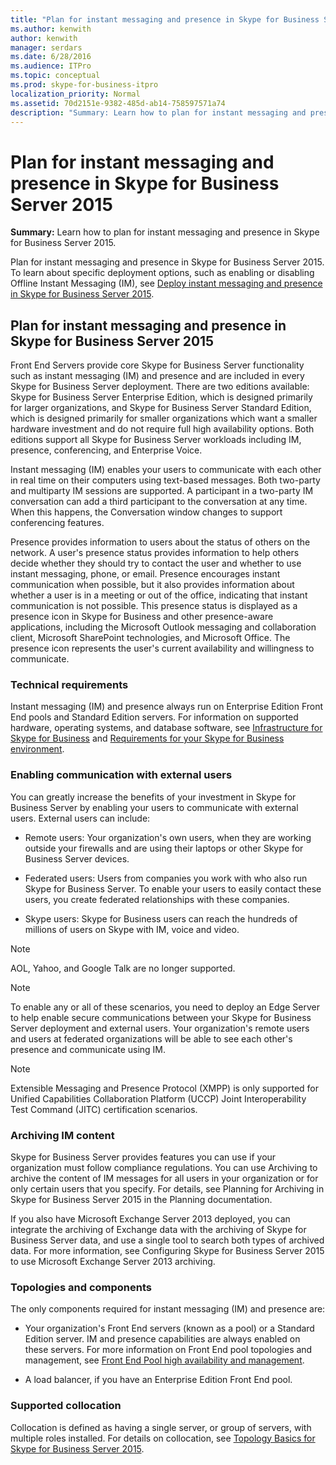 ```yaml
---
title: "Plan for instant messaging and presence in Skype for Business Server 2015"
ms.author: kenwith
author: kenwith
manager: serdars
ms.date: 6/28/2016
ms.audience: ITPro
ms.topic: conceptual
ms.prod: skype-for-business-itpro
localization_priority: Normal
ms.assetid: 70d2151e-9382-485d-ab14-758597571a74
description: "Summary: Learn how to plan for instant messaging and presence in Skype for Business Server 2015."
---
```


# Plan for instant messaging and presence in Skype for Business Server 2015
 
**Summary:** Learn how to plan for instant messaging and presence in Skype for Business Server 2015.
  
Plan for instant messaging and presence in Skype for Business Server 2015. To learn about specific deployment options, such as enabling or disabling Offline Instant Messaging (IM), see [Deploy instant messaging and presence in Skype for Business Server 2015](../deploy/im-and-presence/im-and-presence.md).
  
## Plan for instant messaging and presence in Skype for Business Server 2015

Front End Servers provide core Skype for Business Server functionality such as instant messaging (IM) and presence and are included in every Skype for Business Server deployment. There are two editions available: Skype for Business Server Enterprise Edition, which is designed primarily for larger organizations, and Skype for Business Server Standard Edition, which is designed primarily for smaller organizations which want a smaller hardware investment and do not require full high availability options. Both editions support all Skype for Business Server workloads including IM, presence, conferencing, and Enterprise Voice.
  
Instant messaging (IM) enables your users to communicate with each other in real time on their computers using text-based messages. Both two-party and multiparty IM sessions are supported. A participant in a two-party IM conversation can add a third participant to the conversation at any time. When this happens, the Conversation window changes to support conferencing features.
  
Presence provides information to users about the status of others on the network. A user's presence status provides information to help others decide whether they should try to contact the user and whether to use instant messaging, phone, or email. Presence encourages instant communication when possible, but it also provides information about whether a user is in a meeting or out of the office, indicating that instant communication is not possible. This presence status is displayed as a presence icon in Skype for Business and other presence-aware applications, including the Microsoft Outlook messaging and collaboration client, Microsoft SharePoint technologies, and Microsoft Office. The presence icon represents the user's current availability and willingness to communicate. 
  
### Technical requirements

Instant messaging (IM) and presence always run on Enterprise Edition Front End pools and Standard Edition servers. For information on supported hardware, operating systems, and database software, see [Infrastructure for Skype for Business](https://technet.microsoft.com/en-us/office/dn947483) and [Requirements for your Skype for Business environment](requirements-for-your-environment/requirements-for-your-environment.md).
  
### Enabling communication with external users

You can greatly increase the benefits of your investment in Skype for Business Server by enabling your users to communicate with external users. External users can include:
  
- Remote users: Your organization's own users, when they are working outside your firewalls and are using their laptops or other Skype for Business Server devices.
    
- Federated users: Users from companies you work with who also run Skype for Business Server. To enable your users to easily contact these users, you create federated relationships with these companies. 
    
- Skype users: Skype for Business users can reach the hundreds of millions of users on Skype with IM, voice and video.
    
> [!NOTE]
> AOL, Yahoo, and Google Talk are no longer supported. 
  
> [!NOTE]
> To enable any or all of these scenarios, you need to deploy an Edge Server to help enable secure communications between your Skype for Business Server deployment and external users. Your organization's remote users and users at federated organizations will be able to see each other's presence and communicate using IM. 
  
> [!NOTE]
> Extensible Messaging and Presence Protocol (XMPP) is only supported for Unified Capabilities Collaboration Platform (UCCP) Joint Interoperability Test Command (JITC) certification scenarios. 
  
### Archiving IM content

Skype for Business Server provides features you can use if your organization must follow compliance regulations. You can use Archiving to archive the content of IM messages for all users in your organization or for only certain users that you specify. For details, see Planning for Archiving in Skype for Business Server 2015 in the Planning documentation. 
  
If you also have Microsoft Exchange Server 2013 deployed, you can integrate the archiving of Exchange data with the archiving of Skype for Business Server data, and use a single tool to search both types of archived data. For more information, see Configuring Skype for Business Server 2015 to use Microsoft Exchange Server 2013 archiving.
  
### Topologies and components

The only components required for instant messaging (IM) and presence are:
  
- Your organization's Front End servers (known as a pool) or a Standard Edition server. IM and presence capabilities are always enabled on these servers. For more information on Front End pool topologies and management, see [Front End Pool high availability and management](high-availability-and-disaster-recovery/high-availability.md).
    
- A load balancer, if you have an Enterprise Edition Front End pool.
    
### Supported collocation

Collocation is defined as having a single server, or group of servers, with multiple roles installed. For details on collocation, see [Topology Basics for Skype for Business Server 2015](topology-basics/topology-basics.md). 
  

